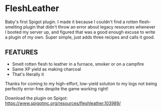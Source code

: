 # FleshLeather

Baby's first Spigot plugin. I made it because I couldn't find a rotten flesh-smelting plugin that didn't throw an error about legacy resources whenever I booted my server up, and figured that was a good enough excuse to write a plugin of my own. Super simple, just adds three recipes and calls it good.

## FEATURES

- Smelt rotten flesh to leather in a furnace, smoker or on a campfire
- Same XP yield as making charcoal
- That's literally it

Thanks for coming to my high-effort, low-yield solution to my logs not being perfectly error-free despite the game working right!

Download the plugin on Spigot: https://www.spigotmc.org/resources/fleshleather.103989/
